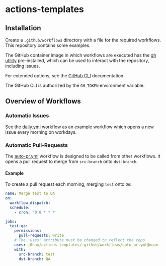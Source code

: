 # actions-templates

## Installation

Create a `.github/workflows` directory with a file for the required workflows. This repository contains some examples.

The GitHub container image in which workflows are executed has the [gh utility](https://cli.github.com/) pre-installed, which can be used to interact with the repository, including issues.

For extended options, see the [GitHub CLI](https://cli.github.com/manual/gh_issue_create) documentation.

The GitHub CLI is authorized by the `GH_TOKEN` environment variable.

## Overview of Workflows

### Automatic Issues

See the [daily.yml](/.github/workflows/daily.yml) workflow as an example workflow which opens a new issue every morning on workdays.

### Automatic Pull-Requests

The [auto-pr.yml](/.github/workflows/auto-pr.yml) workflow is designed to be called from other workflows.
It opens a pull request to merge from `src-branch` onto `dst-branch`.

#### Example

To create a pull request each morning, merging `test` onto `QA`:

```yaml
name: Merge test to QA
on:
  workflow_dispatch:
  schedule:
    - cron: '0 8 * * *'

jobs:
  test-qa:
    permissions:
      pull-requests: write
    # The 'uses' attribute must be changed to reflect the repo
    uses: j0hax/actions-templates/.github/workflows/auto-pr.yml@main
    with:
      src-branch: test
      dst-branch: QA
```
